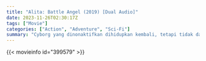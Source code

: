 ```yaml
---
title: "Alita: Battle Angel (2019) [Dual Audio]"
date: 2023-11-26T02:30:17Z
tags: ["Movie"]
categories: ["Action", "Adventure", "Sci-Fi"]
summary: "Cyborg yang dinonaktifkan dihidupkan kembali, tetapi tidak dapat mengingat apa pun tentang masa lalunya dan melanjutkan pencarian untuk mencari tahu siapa dia."
---
```


<mux-player stream-type="on-demand"
src="https://kp3d-my.sharepoint.com/personal/ryoo_kp3d_onmicrosoft_com/_layouts/15/download.aspx?share=EfGDG4lRoR9MiNdp_DA_yuQB0KTvdgCGYXNf0ImOl-lMtw" prefer-playback="mse" controls>

</mux-player>


{{< movieinfo id="399579" >}}

<script src="https://cdn.jsdelivr.net/npm/@mux/mux-player"></script>

 <script type="application/ld+json ">
{
"@context": "https://schema.org/",
"@type": "VideoObject",
"name": "Alita: Battle Angel (2019)",
"contentUrl": "https://stream.mux.com/pn9IiHTVAHmtuJfRCmlBrm018bs4F3taeFxCnYuF01qxo.m3u8",
"thumbnailUrl": "https://www.themoviedb.org/t/p/original/cnLztHqdz6CWFCpZ0OAWJzyGmK.jpg?width=314&fit_mode=preserve&time=25",
"uploadDate": "2023-11-26T02:30:17Z",
}

</script>
